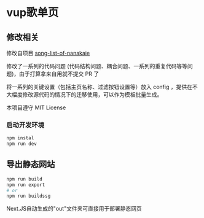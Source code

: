 # vup歌单页


## 修改相关

修改自项目 [song-list-of-nanakaie](https://github.com/alan314m/song-list-of-nanakaie)

修改了一系列的代码问题 (代码结构问题、耦合问题、一系列的重复代码等等问题)，由于打算拿来自用就不提交 PR 了

将一系列的关键设置（包括主页名称、过滤按钮设置等）放入 config ，提供在不大幅度修改源代码的情况下的迁移使用，可以作为模板批量生成。

本项目遵守 MIT License


### 启动开发环境

```bash
npm instal
npm run dev
```


## 导出静态网站

```bash
npm run build
npm run export
# or
npm run buildssg
```

Next.JS自动生成的"out"文件夹可直接用于部署静态网页
